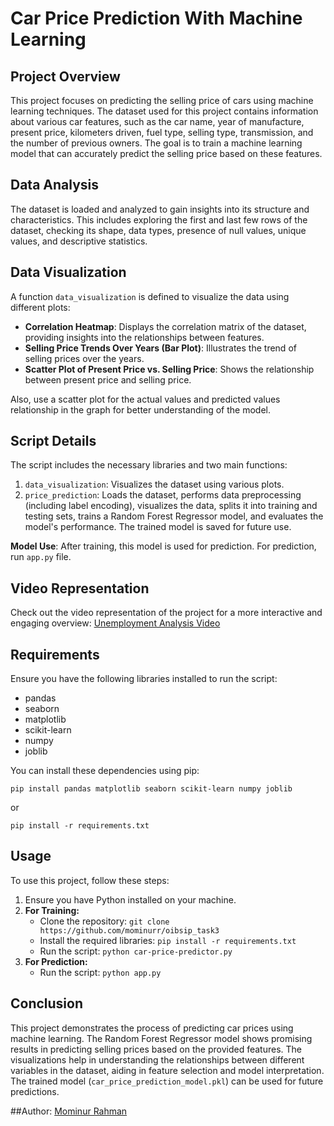 # Car Price Prediction With Machine Learning

## Project Overview
This project focuses on predicting the selling price of cars using machine learning techniques. The dataset used for this project contains information about various car features, such as the car name, year of manufacture, present price, kilometers driven, fuel type, selling type, transmission, and the number of previous owners. The goal is to train a machine learning model that can accurately predict the selling price based on these features.

## Data Analysis
The dataset is loaded and analyzed to gain insights into its structure and characteristics. This includes exploring the first and last few rows of the dataset, checking its shape, data types, presence of null values, unique values, and descriptive statistics.

## Data Visualization
A function `data_visualization` is defined to visualize the data using different plots:

- **Correlation Heatmap**: Displays the correlation matrix of the dataset, providing insights into the relationships between features.
- **Selling Price Trends Over Years (Bar Plot)**: Illustrates the trend of selling prices over the years.
- **Scatter Plot of Present Price vs. Selling Price**: Shows the relationship between present price and selling price.

Also, use a scatter plot for the actual values and predicted values relationship in the graph for better understanding of the model.

## Script Details
The script includes the necessary libraries and two main functions:

1. `data_visualization`: Visualizes the dataset using various plots.
2. `price_prediction`: Loads the dataset, performs data preprocessing (including label encoding), visualizes the data, splits it into training and testing sets, trains a Random Forest Regressor model, and evaluates the model's performance. The trained model is saved for future use.

**Model Use**: After training, this model is used for prediction. For prediction, run `app.py` file.

## Video Representation
Check out the video representation of the project for a more interactive and engaging overview: [Unemployment Analysis Video](https://youtu.be/4Fk8Sjj6dc4)

## Requirements
Ensure you have the following libraries installed to run the script:

- pandas
- seaborn
- matplotlib
- scikit-learn
- numpy
- joblib

You can install these dependencies using pip:

    pip install pandas matplotlib seaborn scikit-learn numpy joblib
or

    pip install -r requirements.txt
    
## Usage
To use this project, follow these steps:
1. Ensure you have Python installed on your machine.
2. **For Training:**
   - Clone the repository: `git clone https://github.com/mominurr/oibsip_task3`
   - Install the required libraries: `pip install -r requirements.txt`
   - Run the script: `python car-price-predictor.py`
3. **For Prediction:**
   - Run the script: `python app.py`

## Conclusion
This project demonstrates the process of predicting car prices using machine learning. The Random Forest Regressor model shows promising results in predicting selling prices based on the provided features. The visualizations help in understanding the relationships between different variables in the dataset, aiding in feature selection and model interpretation. The trained model (`car_price_prediction_model.pkl`) can be used for future predictions.

##Author:
[Mominur Rahman](https://github.com/mominurr)
